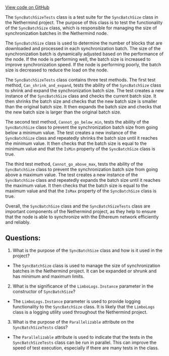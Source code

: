 [View code on GitHub](https://github.com/NethermindEth/nethermind/src/Nethermind/Nethermind.Synchronization.Test/SyncBatchSizeTests.cs)

The `SyncBatchSizeTests` class is a test suite for the `SyncBatchSize` class in the Nethermind project. The purpose of this class is to test the functionality of the `SyncBatchSize` class, which is responsible for managing the size of synchronization batches in the Nethermind node.

The `SyncBatchSize` class is used to determine the number of blocks that are downloaded and processed in each synchronization batch. The size of the synchronization batch is dynamically adjusted based on the performance of the node. If the node is performing well, the batch size is increased to improve synchronization speed. If the node is performing poorly, the batch size is decreased to reduce the load on the node.

The `SyncBatchSizeTests` class contains three test methods. The first test method, `Can_shrink_and_expand`, tests the ability of the `SyncBatchSize` class to shrink and expand the synchronization batch size. The test creates a new instance of the `SyncBatchSize` class and checks the current batch size. It then shrinks the batch size and checks that the new batch size is smaller than the original batch size. It then expands the batch size and checks that the new batch size is larger than the original batch size.

The second test method, `Cannot_go_below_min`, tests the ability of the `SyncBatchSize` class to prevent the synchronization batch size from going below a minimum value. The test creates a new instance of the `SyncBatchSize` class and repeatedly shrinks the batch size until it reaches the minimum value. It then checks that the batch size is equal to the minimum value and that the `IsMin` property of the `SyncBatchSize` class is true.

The third test method, `Cannot_go_above_max`, tests the ability of the `SyncBatchSize` class to prevent the synchronization batch size from going above a maximum value. The test creates a new instance of the `SyncBatchSize` class and repeatedly expands the batch size until it reaches the maximum value. It then checks that the batch size is equal to the maximum value and that the `IsMax` property of the `SyncBatchSize` class is true.

Overall, the `SyncBatchSize` class and the `SyncBatchSizeTests` class are important components of the Nethermind project, as they help to ensure that the node is able to synchronize with the Ethereum network efficiently and reliably.
## Questions: 
 1. What is the purpose of the `SyncBatchSize` class and how is it used in the project?
- The `SyncBatchSize` class is used to manage the size of synchronization batches in the Nethermind project. It can be expanded or shrunk and has minimum and maximum limits.

2. What is the significance of the `LimboLogs.Instance` parameter in the constructor of `SyncBatchSize`?
- The `LimboLogs.Instance` parameter is used to provide logging functionality to the `SyncBatchSize` class. It is likely that the `LimboLogs` class is a logging utility used throughout the Nethermind project.

3. What is the purpose of the `Parallelizable` attribute on the `SyncBatchSizeTests` class?
- The `Parallelizable` attribute is used to indicate that the tests in the `SyncBatchSizeTests` class can be run in parallel. This can improve the speed of test execution, especially if there are many tests in the class.